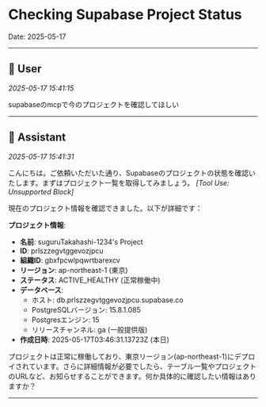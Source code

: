 # Checking Supabase Project Status

Date: 2025-05-17

---

## 👤 User
*2025-05-17 15:41:15*

supabaseのmcpで今のプロジェクトを確認してほしい

---

## 🤖 Assistant
*2025-05-17 15:41:31*

こんにちは。ご依頼いただいた通り、Supabaseのプロジェクトの状態を確認いたします。まずはプロジェクト一覧を取得してみましょう。
*[Tool Use: Unsupported Block]*



現在のプロジェクト情報を確認できました。以下が詳細です：

**プロジェクト情報**:
- **名前**: suguruTakahashi-1234's Project
- **ID**: prlszzegvtggevozjpcu
- **組織ID**: gbxfpcwlpqwrtbarexcv
- **リージョン**: ap-northeast-1 (東京)
- **ステータス**: ACTIVE_HEALTHY (正常稼働中)
- **データベース**:
  - ホスト: db.prlszzegvtggevozjpcu.supabase.co
  - PostgreSQLバージョン: 15.8.1.085
  - Postgresエンジン: 15
  - リリースチャンネル: ga (一般提供版)
- **作成日時**: 2025-05-17T03:46:31.13723Z (本日)

プロジェクトは正常に稼働しており、東京リージョン(ap-northeast-1)にデプロイされています。さらに詳細情報が必要でしたら、テーブル一覧やプロジェクトのURLなど、お知らせすることができます。何か具体的に確認したい情報はありますか？

---
